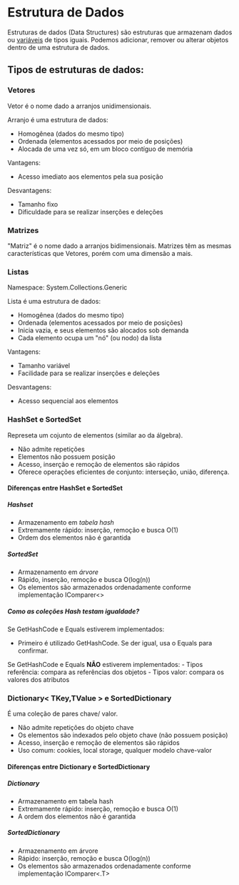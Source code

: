 # Estrutura de Dados

Estruturas de dados (Data Structures) são estruturas que armazenam  dados ou [variáveis](variaveis) de tipos iguais. Podemos adicionar, remover ou alterar objetos dentro de uma estrutura de dados.

## Tipos de estruturas de dados:

### Vetores
Vetor é o nome dado a arranjos unidimensionais.

Arranjo é uma estrutura de dados:
- Homogênea (dados do mesmo tipo)
- Ordenada (elementos acessados por meio de posições)
- Alocada de uma vez só, em um bloco contíguo de memória

Vantagens:
- Acesso imediato aos elementos pela sua posição 

Desvantagens:
- Tamanho fixo
- Dificuldade para se realizar inserções e deleções

### Matrizes
"Matriz" é o nome dado a arranjos bidimensionais. Matrizes têm as mesmas características que Vetores, porém com uma dimensão a mais.

### Listas
Namespace: System.Collections.Generic

Lista é uma estrutura de dados:
- Homogênea (dados do mesmo tipo)
- Ordenada (elementos acessados por meio de posições)
- Inicia vazia, e seus elementos são alocados sob demanda
- Cada elemento ocupa um "nó" (ou nodo) da lista

Vantagens:
- Tamanho variável
- Facilidade para se realizar inserções e deleções

Desvantagens:
- Acesso sequencial aos elementos


### HashSet e SortedSet
Represeta um cojunto de elementos (similar ao da álgebra).

- Não admite repetições
- Elementos não possuem posição
- Acesso, inserção e remoção de elementos são rápidos
- Oferece operações eficientes de conjunto: interseção, união, diferença.

#### Diferenças entre HashSet e SortedSet

##### **Hashset**

- Armazenamento em *tabela hash*
- Extremamente rápido: inserção, remoção e busca O(1)
- Ordem dos elementos não é garantida

##### **SortedSet**

- Armazenamento em *árvore*
- Rápido, inserção, remoção e busca O(log(n))
- Os elementos são armazenados ordenadamente conforme implementação IComparer<>

##### Como as coleções Hash testam igualdade?

Se GetHashCode e Equals estiverem implementados:
- Primeiro é utilizado GetHashCode. Se der igual, usa o Equals para confirmar.

Se GetHashCode e Equals **NÃO** estiverem implementados:
    - Tipos referência: compara as referências dos objetos
    - Tipos valor: compara os valores dos atributos


### Dictionary< TKey,TValue > e SortedDictionary

É uma coleção de pares chave/ valor.

- Não admite repetições do objeto chave
- Os elementos são indexados pelo objeto chave (não possuem posição)
- Acesso, inserção e remoção de elementos são rápidos
- Uso comum: cookies, local storage, qualquer modelo chave-valor

#### Diferenças entre Dictionary e SortedDictionary

##### Dictionary

- Armazenamento em tabela hash
- Extremamente rápido: inserção, remoção e busca O(1)
- A ordem dos elementos não é garantida

##### SortedDictionary
 
 - Armazenamento em árvore
- Rápido: inserção, remoção e busca O(log(n))
- Os elementos são armazenados ordenadamente conforme implementação IComparer<.T>
